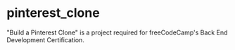# pinterest_clone
"Build a Pinterest Clone" is a project required for freeCodeCamp's Back End Development Certification.
